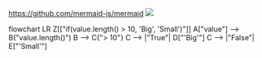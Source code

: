 https://github.com/mermaid-js/mermaid
[![](https://mermaid.ink/img/pako:eNpdkDFPwzAQhf-KdUsSKUVlzVCJtGUqC2Wi1-EUO4kl20HGAaE0_52zjTrgxdbT99473wLdJBU00JvpuxvJB3F6RSf4vF8uCLovv8jM6sEoN4SxrMROPG5rUbR6KPg6WzKmqBCu1-x6YlNysCQ2m51oyz_hHoFQZbZNwH5BiKEIa5b3Sb4hvPkYcxMHzkyFnPkPeSbzmZhjZPI0dwod1GCVt6Qlf3GJKkIYlWVLw0-peppNQEC3MkpzmM4_roMmcHMN84ekoA6aBk8Wmj521aCkDpN_yWtL21t_AZyKYdM?type=png)](https://mermaid.live/edit#pako:eNpdkDFPwzAQhf-KdUsSKUVlzVCJtGUqC2Wi1-EUO4kl20HGAaE0_52zjTrgxdbT99473wLdJBU00JvpuxvJB3F6RSf4vF8uCLovv8jM6sEoN4SxrMROPG5rUbR6KPg6WzKmqBCu1-x6YlNysCQ2m51oyz_hHoFQZbZNwH5BiKEIa5b3Sb4hvPkYcxMHzkyFnPkPeSbzmZhjZPI0dwod1GCVt6Qlf3GJKkIYlWVLw0-peppNQEC3MkpzmM4_roMmcHMN84ekoA6aBk8Wmj521aCkDpN_yWtL21t_AZyKYdM)

flowchart LR
    Z[["if(value.length() > 10, 'Big', 'Small')"]]
    A["value"] --> B("value.length()")
    B --> C{"> 10"}
    C --> |"True"| D["'Big'"]
    C --> |"False"| E["'Small'"]
    
